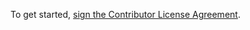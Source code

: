To get started, <a href="https://www.clahub.com/agreements/spriest487/spacetrader-unity">sign the Contributor License Agreement</a>.